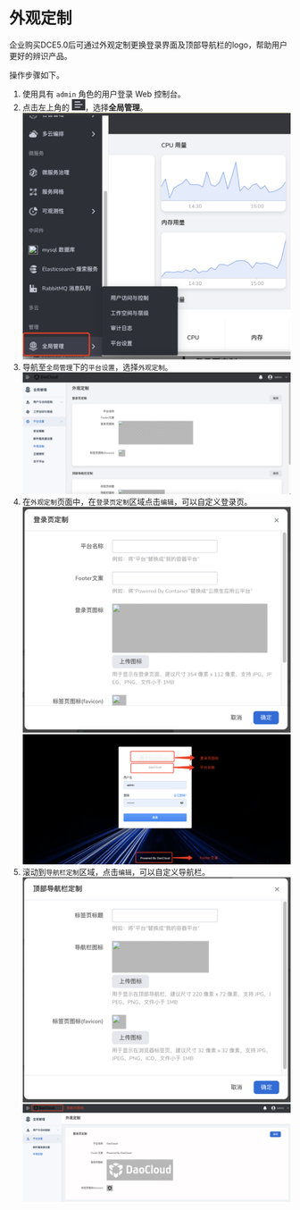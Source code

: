 # 外观定制

企业购买DCE5.0后可通过外观定制更换登录界面及顶部导航栏的logo，帮助用户更好的辨识产品。

操作步骤如下。

1. 使用具有 `admin` 角色的用户登录 Web 控制台。
2. 点击左上角的 <img src="../../images/visual01.png" alt="icon" style="zoom:40%;" />，选择**全局管理**。
    <img src="../../images/visual07.png" alt="login" style="zoom:50%;" />
3. 导航至`全局管理`下的`平台设置`，选择`外观定制`。
    ![login](../../images/visual04.png)
4. 在`外观定制`页面中，在`登录页定制`区域点击`编辑`，可以自定义登录页。
    <img src="../../images/visual05.png" alt="login" style="zoom:50%;" />
    ![login](../../images/visual02.png)
5. 滚动到`导航栏定制`区域，点击`编辑`，可以自定义导航栏。
    <img src="../../images/visual06.png" alt="login" style="zoom:50%;" />
    ![login](../../images/visual03.png)
